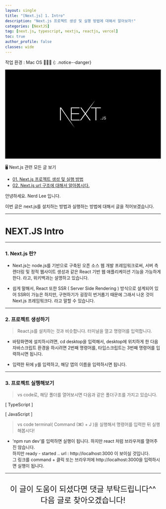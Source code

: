 ```yaml
---
layout: single
title: "[Next.js] 1. Intro"
description: "Next.js 프로젝트 생성 및 실행 방법에 대해서 알아보자!"
categories: [NextJS]
tag: [next.js, typescript, nextjs, reactjs, vercel]
toc: true
author_profile: false
classes: wide
---
```


작업 환경 : Mac OS 🧑🏻‍💻
{: .notice--danger}

![](/assets/img/etc/nextjs.png)

🖥 Next.js 관련 모든 글 보기

- [01. Next.js 프로젝트 생성 및 실행 방법](/nextjs/0001/)
- [02. Next.js url 구조에 대해서 알아봅시다.](/nextjs/0002/)
  <!-- - [02. Styled-Components 확장해서 사용하기](/styled-components/0002/) -->
  <!-- - [03. Styled-Components에서 as와 attrs란?](/styled-components/0003/) -->
  <!-- - [04. Styled-Components 애니메이션과 Pseudo Selector](/styled-components/0004/) -->

안녕하세요. Nerd Lee 입니다.

이번 글은 next.js를 설치하는 방법과 실행하는 방법에 대해서 글을 적어보겠습니다.

---

# NEXT.JS Intro

---

### 1. Next.js 란?

- Next.js는 node.js를 기반으로 구축된 오픈 소스 웹 개발 프레임워크로써, 서버 측 렌더링 및 정적 웹사이트 생성과 같은 React 기반 웹 애플리케이션 기능을 가능하게 한다. 라고, 위키백과는 설명하고 있습니다.

- 쉽게 말해서, React 또한 SSR ( Server Side Rendering ) 방식으로 설계되어 있어 SSR이 가능은 하지만, 구현하기가 굉장히 번거롭기 때문에 그래서 나온 것이 Next.js 프레임워크다. 라고 말할 수 있습니다.

---

### 2. 프로젝트 생성하기

> React.js를 설치하는 것과 비슷합니다. 터미널을 열고 명령어를 입력합니다.

<script src="https://gist.github.com/Nerd-Lee/e9cb1449ee5b833dbbff09eeb96d3584.js"></script>

- 바탕화면에 설치하시려면, cd desktop을 입력해서, desktop에 위치하게 한 다음 자바스크립트 환경을 하시려면 2번째 명령어를, 타입스크립트는 3번째 명령어를 입력하시면 됩니다.

- 입력한 뒤에 y를 입력하고, 해당 앱의 이름을 입력하시면 됩니다.

---

### 3. 프로젝트 실행해보기

> vs code로, 해당 폴더를 열어보시면 다음과 같은 폴더구조를 가지고 있습니다.

[ TypeScript ]

<script src="https://gist.github.com/Nerd-Lee/cd56d0130617524cf8fb90058bfe54b8.js"></script>

[ JavaScript ]

<script src="https://gist.github.com/Nerd-Lee/3a801c5405c0e517a631295e97fb58d1.js"></script>

> vs code terminal( Command (⌘) + J )을 실행해서 명령어를 입력한 뒤 실행해봅시다!

- 'npm run dev'를 입력하면 실행이 됩니다. 하지만 react 처럼 브라우저를 열어주진 않습니다. <br>
  하지만 ready - started .. url : http://localhost:3000 이 보이실 것입니다.<br>
  그 링크를 command + 클릭 또는 브라우저에 http://localhost:3000을 입력하시면 실행이 됩니다.

<script src="https://gist.github.com/Nerd-Lee/255867496d55a8bfe728013eca6235c2.js"></script>

---

<br>

<div style="font-size:25px; text-align:center">
이 글이 도움이 되셨다면 댓글 부탁드립니다^^<br>
다음 글로 찾아오겠습니다!

</div>
